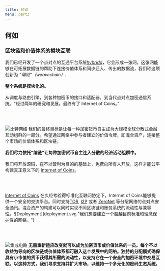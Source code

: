 ```yaml
---
title: 何如
menu: part3
---
```


## 何如
### 区块链和价值体系的模块互联

<span class="column-left">
我们已经开发了一个点对点的互通平台系统<a href="https://github.com/internetofcoins/hybridd" target="_blank"><i>hybridd</i></a>，它会形成一张网，这张网能够在可拓展数据链的帮助下连接价值体系和同步迁入、传出的数据流，我们称这项创新为 <i>“编链”（weavechain）</i>. <br><br><b>整个系统是模块化的。</b><br><br> 从调度与路由引擎，到各种加密币的接口和适配器，到当代点对点加密通信系统。</span><span class="column-right small" style="height: 12em;">"经过两年的研究和发展，最终有了 Internet of Coins。”</span>

<br><br>

<span class="column-left small" style="height: 15em;">![比特网络](bitcoin_network.svg "我们已经采取坚实的发展和可扩展的币种，以比特币为例")</span><span class="column-right">
我们的最终目标是让每一种加密货币自主成为大规模全球分散式金融互动组群的一部分。希望通过网络中参与者建立的价值令牌，即混合资产，连接整个市场的价值体系和区块链。<br><br><b>我们尽力依托“编链”让每种加密货币自主连入分散的经济活动组群中。</b><br><br> 我们将开放源码，在不以营利为目的的基础上，免费向所有人开放，这样才能公平构建真正意义下的 <a href="https://internetofcoins.org" target="_blank">Internet of Coins</a>。</span>

<br><br>

<span class="column-left">
<a href="https://internetofcoins.org" target="_blank">Internet of Coins</a> 在久经考验得标准化互联网协定下，Internet of Coins能够提供一个安全的交流平台。同时支持<a href="https://www.torproject.org/" target="_blank">TOR</a>, <a href="https://geti2p.net/" target="_blank">I2P</a> 或者 <a href="https://zeronet.io/" target="_blank">ZeroNet</a> 等分层网络的点对点安全通讯。混合资产的构建可以同时实现不同区块链和账务系统的流动性与兼容性。</span><span class="column-right small" style="height: 9em;">![Deployment](deployment.svg "我们想要建立一个超越目前标准和理念保护性的网络。")</span>

<br><br>

<span class="column-left small" style="height: 10em;">![集成电路](integrated_circuit.svg "任何人可以免费链接Internet of Coins hybrid节点.")</span><span class="column-right">
<b>无需重新适应改变就可以成为加密货币或价值体系的一员。每个不以收益为导向的区块链或价值体系都可融入这个发展中的网络。独特的分配模式确保具有小市值的货币获得其所需的流动性，以支持它在一个安全的加密环境中交易互联。以这种方式，我们寻求支持并扩大市场，以维持一个多元化的密码生态系统。


